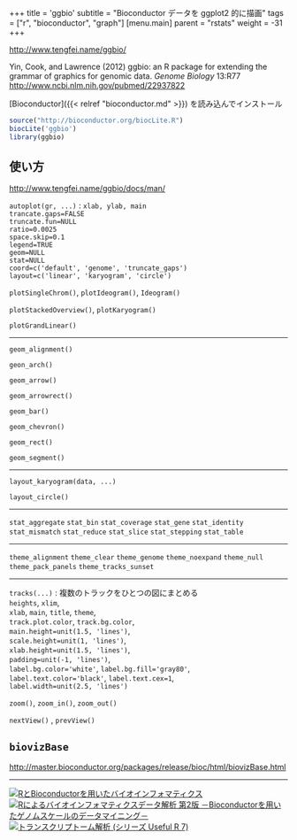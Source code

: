 +++
title = 'ggbio'
subtitle = "Bioconductor データを ggplot2 的に描画"
tags = ["r", "bioconductor", "graph"]
[menu.main]
  parent = "rstats"
  weight = -31
+++

<http://www.tengfei.name/ggbio/>

Yin, Cook, and Lawrence (2012)
ggbio: an R package for extending the grammar of graphics for genomic data.
*Genome Biology* 13:R77
<http://www.ncbi.nlm.nih.gov/pubmed/22937822>

[Bioconductor]({{< relref "bioconductor.md" >}}) を読み込んでインストール

```r
source("http://bioconductor.org/biocLite.R")
biocLite('ggbio')
library(ggbio)
```

## 使い方

<http://www.tengfei.name/ggbio/docs/man/>

`autoplot(gr, ...)`
:   `xlab, ylab, main`\
    `trancate.gaps=FALSE`\
    `truncate.fun=NULL`\
    `ratio=0.0025`\
    `space.skip=0.1`\
    `legend=TRUE`\
    `geom=NULL`\
    `stat=NULL`\
    `coord=c('default', 'genome', 'truncate_gaps')`\
    `layout=c('linear', 'karyogram', 'circle')`

`plotSingleChrom()`, `plotIdeogram()`, `Ideogram()`

`plotStackedOverview()`, `plotKaryogram()`

`plotGrandLinear()`

------------------------------------------------------------------------

`geom_alignment()`

`geon_arch()`

`geom_arrow()`

`geom_arrowrect()`

`geom_bar()`

`geom_chevron()`

`geom_rect()`

`geom_segment()`

------------------------------------------------------------------------

`layout_karyogram(data, ...)`

`layout_circle()`

------------------------------------------------------------------------

`stat_aggregate`
`stat_bin`
`stat_coverage`
`stat_gene`
`stat_identity`
`stat_mismatch`
`stat_reduce`
`stat_slice`
`stat_stepping`
`stat_table`

------------------------------------------------------------------------

`theme_alignment`
`theme_clear`
`theme_genome`
`theme_noexpand`
`theme_null`
`theme_pack_panels`
`theme_tracks_sunset`

------------------------------------------------------------------------

`tracks(...)`
:   複数のトラックをひとつの図にまとめる\
    `heights`, `xlim`,\
    `xlab`, `main`, `title`, `theme`,\
    `track.plot.color`, `track.bg.color`,\
    `main.height=unit(1.5, 'lines')`,\
    `scale.height=unit(1, 'lines')`,\
    `xlab.height=unit(1.5, 'lines')`,\
    `padding=unit(-1, 'lines')`,\
    `label.bg.color='white'`, `label.bg.fill='gray80'`,\
    `label.text.color='black'`, `label.text.cex=1`,\
    `label.width=unit(2.5, 'lines')`

`zoom()`, `zoom_in()`, `zoom_out()`

`nextView()` , `prevView()`

## `biovizBase`

<http://master.bioconductor.org/packages/release/bioc/html/biovizBase.html>

------------------------------------------------------------------------

<a href="http://www.amazon.co.jp/exec/obidos/ASIN/4621062506/heavywatal-22/" rel="nofollow" target="_blank"><img src="http://ecx.images-amazon.com/images/I/41aQBFtkgBL._SX160_.jpg" alt="RとBioconductorを用いたバイオインフォマティクス" /></a>
<a href="http://www.amazon.co.jp/exec/obidos/ASIN/4320057082/heavywatal-22/" rel="nofollow" target="_blank"><img src="http://ecx.images-amazon.com/images/I/51yBjAPptKL._SX160_.jpg" alt="Rによるバイオインフォマティクスデータ解析 第2版 －Bioconductorを用いたゲノムスケールのデータマイニング－" /></a>
<a href="http://www.amazon.co.jp/exec/obidos/ASIN/4320123700/heavywatal-22/" rel="nofollow" target="_blank"><img src="http://ecx.images-amazon.com/images/I/41aoEmhUR0L._SX160_.jpg" alt="トランスクリプトーム解析 (シリーズ Useful R 7)" /></a>
